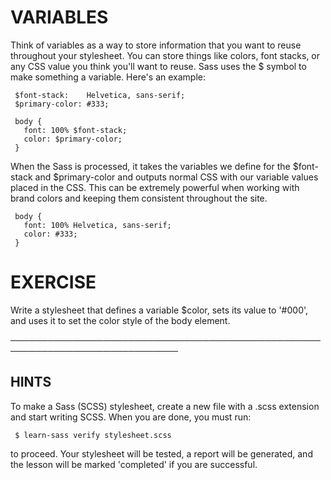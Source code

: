 # VARIABLES

  Think of variables as a way to store information that you want to reuse
  throughout your stylesheet. You can store things like colors, font stacks,
  or any CSS value you think you'll want to reuse. Sass uses the $ symbol to
  make something a variable. Here's an example:

     $font-stack:    Helvetica, sans-serif;
     $primary-color: #333;

     body {
       font: 100% $font-stack;
       color: $primary-color;
     }

  When the Sass is processed, it takes the variables we define for the
  $font-stack and $primary-color and outputs normal CSS with our variable
  values placed in the CSS. This can be extremely powerful when working with
  brand colors and keeping them consistent throughout the site.

     body {
       font: 100% Helvetica, sans-serif;
       color: #333;
     }

 # EXERCISE

  Write a stylesheet that defines a variable $color, sets its value to
  '#000', and uses it to set the color style of the body element.

 ─────────────────────────────────────────────────────────────────────────────

 ## HINTS

  To make a Sass (SCSS) stylesheet, create a new file with a .scss extension
  and start writing SCSS. When you are done, you must run:

     $ learn-sass verify stylesheet.scss

  to proceed. Your stylesheet will be tested, a report will be generated,
  and the lesson will be marked 'completed' if you are successful.